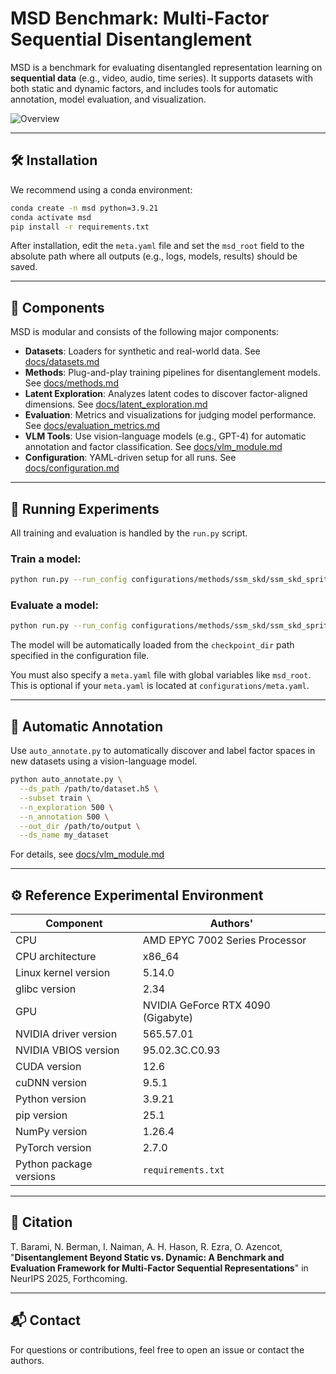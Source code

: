 # MSD Benchmark: Multi-Factor Sequential Disentanglement

MSD is a benchmark for evaluating disentangled representation learning on **sequential data** (e.g., video, audio, time series). It supports datasets with both static and dynamic factors, and includes tools for automatic annotation, model evaluation, and visualization.

![Overview](figures/benchmark_overview.png)

---

## 🛠️ Installation

We recommend using a conda environment:

```bash
conda create -n msd python=3.9.21
conda activate msd
pip install -r requirements.txt
```

After installation, edit the `meta.yaml` file and set the `msd_root` field to the absolute path where all outputs (e.g., logs, models, results) should be saved.

---

## 📂 Components

MSD is modular and consists of the following major components:

- **Datasets**: Loaders for synthetic and real-world data. See [docs/datasets.md](docs/datasets.md)
- **Methods**: Plug-and-play training pipelines for disentanglement models. See [docs/methods.md](docs/methods.md)
- **Latent Exploration**: Analyzes latent codes to discover factor-aligned dimensions. See [docs/latent_exploration.md](docs/latent_exploration.md)
- **Evaluation**: Metrics and visualizations for judging model performance. See [docs/evaluation_metrics.md](docs/evaluation_metrics.md)
- **VLM Tools**: Use vision-language models (e.g., GPT-4) for automatic annotation and factor classification. See [docs/vlm_module.md](docs/vlm_module.md)
- **Configuration**: YAML-driven setup for all runs. See [docs/configuration.md](docs/configuration.md)

---

## 🚀 Running Experiments

All training and evaluation is handled by the `run.py` script.

### Train a model:

```bash
python run.py --run_config configurations/methods/ssm_skd/ssm_skd_sprites.yaml --train
```

### Evaluate a model:

```bash
python run.py --run_config configurations/methods/ssm_skd/ssm_skd_sprites.yaml --eval
```
The model will be automatically loaded from the `checkpoint_dir` path specified in the configuration file.


You must also specify a `meta.yaml` file with global variables like `msd_root`. This is optional if your `meta.yaml` is located at `configurations/meta.yaml`.

---

## 🧠 Automatic Annotation

Use `auto_annotate.py` to automatically discover and label factor spaces in new datasets using a vision-language model.

```bash
python auto_annotate.py \
  --ds_path /path/to/dataset.h5 \
  --subset train \
  --n_exploration 500 \
  --n_annotation 500 \
  --out_dir /path/to/output \
  --ds_name my_dataset
```

For details, see [docs/vlm_module.md](docs/vlm_module.md)

---

## ⚙️ Reference Experimental Environment

| Component               | Authors'                           |
|-------------------------|------------------------------------|
| CPU                     | AMD EPYC 7002 Series Processor     |
| CPU architecture        | x86_64                             |
| Linux kernel version    | 5.14.0                             |
| glibc version           | 2.34                               |
| GPU                     | NVIDIA GeForce RTX 4090 (Gigabyte) |
| NVIDIA driver version   | 565.57.01                          |
| NVIDIA VBIOS version    | 95.02.3C.C0.93                     |
| CUDA version            | 12.6                               |
| cuDNN version           | 9.5.1                              |
| Python version          | 3.9.21                             |
| pip version             | 25.1                               |
| NumPy version           | 1.26.4                             |
| PyTorch version         | 2.7.0                              |
| Python package versions | `requirements.txt`                 |

---

## 📎 Citation

T. Barami, N. Berman, I. Naiman, A. H. Hason, R. Ezra, O. Azencot, "**Disentanglement Beyond Static vs. Dynamic: A Benchmark and Evaluation Framework for Multi-Factor Sequential Representations**" in NeurIPS 2025, Forthcoming.

---

## 📬 Contact

For questions or contributions, feel free to open an issue or contact the authors.
